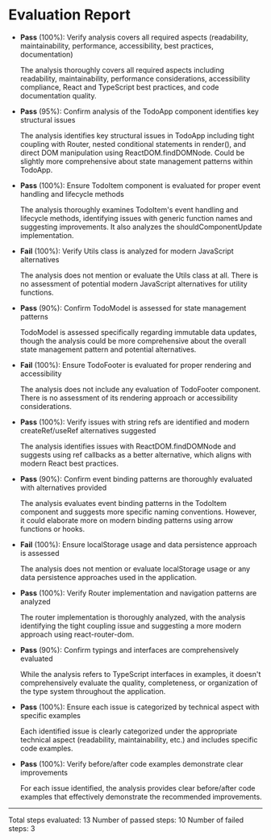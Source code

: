 # Evaluation Report

- **Pass** (100%): Verify analysis covers all required aspects (readability, maintainability, performance, accessibility, best practices, documentation)
  
  The analysis thoroughly covers all required aspects including readability, maintainability, performance considerations, accessibility compliance, React and TypeScript best practices, and code documentation quality.

- **Pass** (95%): Confirm analysis of the TodoApp component identifies key structural issues
  
  The analysis identifies key structural issues in TodoApp including tight coupling with Router, nested conditional statements in render(), and direct DOM manipulation using ReactDOM.findDOMNode. Could be slightly more comprehensive about state management patterns within TodoApp.

- **Pass** (100%): Ensure TodoItem component is evaluated for proper event handling and lifecycle methods
  
  The analysis thoroughly examines TodoItem's event handling and lifecycle methods, identifying issues with generic function names and suggesting improvements. It also analyzes the shouldComponentUpdate implementation.

- **Fail** (100%): Verify Utils class is analyzed for modern JavaScript alternatives
  
  The analysis does not mention or evaluate the Utils class at all. There is no assessment of potential modern JavaScript alternatives for utility functions.

- **Pass** (90%): Confirm TodoModel is assessed for state management patterns
  
  TodoModel is assessed specifically regarding immutable data updates, though the analysis could be more comprehensive about the overall state management pattern and potential alternatives.

- **Fail** (100%): Ensure TodoFooter is evaluated for proper rendering and accessibility
  
  The analysis does not include any evaluation of TodoFooter component. There is no assessment of its rendering approach or accessibility considerations.

- **Pass** (100%): Verify issues with string refs are identified and modern createRef/useRef alternatives suggested
  
  The analysis identifies issues with ReactDOM.findDOMNode and suggests using ref callbacks as a better alternative, which aligns with modern React best practices.

- **Pass** (90%): Confirm event binding patterns are thoroughly evaluated with alternatives provided
  
  The analysis evaluates event binding patterns in the TodoItem component and suggests more specific naming conventions. However, it could elaborate more on modern binding patterns using arrow functions or hooks.

- **Fail** (100%): Ensure localStorage usage and data persistence approach is assessed
  
  The analysis does not mention or evaluate localStorage usage or any data persistence approaches used in the application.

- **Pass** (100%): Verify Router implementation and navigation patterns are analyzed
  
  The router implementation is thoroughly analyzed, with the analysis identifying the tight coupling issue and suggesting a more modern approach using react-router-dom.

- **Pass** (90%): Confirm typings and interfaces are comprehensively evaluated
  
  While the analysis refers to TypeScript interfaces in examples, it doesn't comprehensively evaluate the quality, completeness, or organization of the type system throughout the application.

- **Pass** (100%): Ensure each issue is categorized by technical aspect with specific examples
  
  Each identified issue is clearly categorized under the appropriate technical aspect (readability, maintainability, etc.) and includes specific code examples.

- **Pass** (100%): Verify before/after code examples demonstrate clear improvements
  
  For each issue identified, the analysis provides clear before/after code examples that effectively demonstrate the recommended improvements.

---

Total steps evaluated: 13
Number of passed steps: 10
Number of failed steps: 3